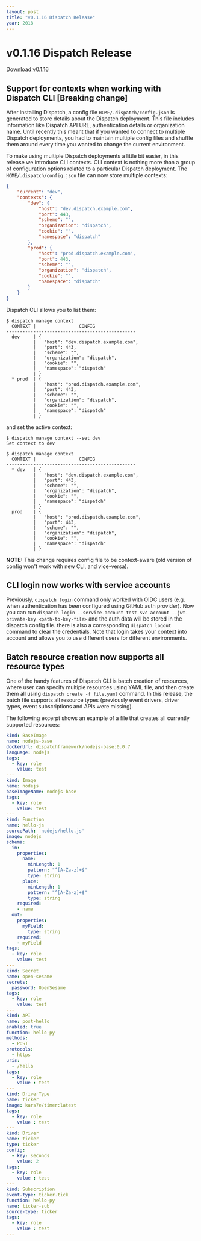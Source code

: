 ```yaml
---
layout: post
title: "v0.1.16 Dispatch Release"
year: 2018
---
```


# v0.1.16 Dispatch Release

[Download v0.1.16](https://github.com/vmware/dispatch/releases/tag/v0.1.16)

 
## Support for contexts when working with Dispatch CLI [Breaking change]
After installing Dispatch, a config file `HOME/.dispatch/config.json` is generated to store details about the Dispatch deployment.
This file includes information like Dispatch API URL, authentication details or organization name. Until recently
this meant that if you wanted to connect to multiple Dispatch deployments, you had to maintain multiple config files and shuffle them around
every time you wanted to change the current environment.

To make using multiple Dispatch deployments a little bit easier, in this release we introduce CLI contexts.
CLI context is nothing more than a group of configuration options related to a particular Dispatch deployment.
The `HOME/.dispatch/config.json` file can now store multiple contexts:
 
```json
{
    "current": "dev",
    "contexts": {
        "dev": {
            "host": "dev.dispatch.example.com",
            "port": 443,
            "scheme": "",
            "organization": "dispatch",
            "cookie": "",
            "namespace": "dispatch"
        },
        "prod": {
            "host": "prod.dispatch.example.com",
            "port": 443,
            "scheme": "",
            "organization": "dispatch",
            "cookie": "",
            "namespace": "dispatch"
        }
    }
}
```
 
Dispatch CLI allows you to list them:

```shell
$ dispatch manage context
  CONTEXT |                CONFIG
------------------------------------------------
  dev     | {
          |   "host": "dev.dispatch.example.com",
          |   "port": 443,
          |   "scheme": "",
          |   "organization": "dispatch",
          |   "cookie": "",
          |   "namespace": "dispatch"
          | }
  * prod  | {
          |   "host": "prod.dispatch.example.com",
          |   "port": 443,
          |   "scheme": "",
          |   "organization": "dispatch",
          |   "cookie": "",
          |   "namespace": "dispatch"
          | }
```
 
and set the active context:
```shell
$ dispatch manage context --set dev
Set context to dev

$ dispatch manage context
  CONTEXT |                CONFIG
------------------------------------------------
  * dev   | {
          |   "host": "dev.dispatch.example.com",
          |   "port": 443,
          |   "scheme": "",
          |   "organization": "dispatch",
          |   "cookie": "",
          |   "namespace": "dispatch"
          | }
  prod    | {
          |   "host": "prod.dispatch.example.com",
          |   "port": 443,
          |   "scheme": "",
          |   "organization": "dispatch",
          |   "cookie": "",
          |   "namespace": "dispatch"
          | }

```
  
**NOTE:** This change requires config file to be context-aware (old version of config won't work with new CLI, and vice-versa).


## CLI login now works with service accounts
Previously, `dispatch login` command only worked with OIDC users (e.g. when authentication has been configured using GitHub auth provider).
Now you can run `dispatch login --service-account test-svc-account --jwt-private-key <path-to-key-file>` and the auth data will be stored in the dispatch config file.
there is also a corresponding `dispatch logout` command to clear the credentials. Note that login takes your context into account and allows you to use
different users for different environments.


## Batch resource creation now supports all resource types
One of the handy features of Dispatch CLI is batch creation of resources, where user can specify multiple resources using YAML file, and then create them all
using `dispatch create -f file.yaml` command. In this release, the batch file supports all resource types (previously event drivers, driver types, event subscriptions and APIs were missing).

The following excerpt shows an example of a file that creates all currently supported resources:

```yaml
kind: BaseImage
name: nodejs-base
dockerUrl: dispatchframework/nodejs-base:0.0.7
language: nodejs
tags:
  - key: role
    value: test
---
kind: Image
name: nodejs
baseImageName: nodejs-base
tags:
  - key: role
    value: test
---
kind: Function
name: hello-js
sourcePath: 'nodejs/hello.js'
image: nodejs
schema:
  in:
    properties:
      name:
        minLength: 1
        pattern: "^[A-Za-z]+$"
        type: string
      place:
        minLength: 1
        pattern: "^[A-Za-z]+$"
        type: string
    required:
    - name
  out:
    properties:
      myField:
        type: string
    required:
    - myField
tags:
  - key: role
    value: test
---
kind: Secret
name: open-sesame
secrets:
  password: OpenSesame
tags:
  - key: role
    value: test
---
kind: API
name: post-hello
enabled: true
function: hello-py
methods:
  - POST
protocols:
  - https
uris:
  - /hello
tags:
  - key: role
    value : test
---
kind: DriverType
name: ticker
image: kars7e/timer:latest
tags:
  - key: role
    value : test
---
kind: Driver
name: ticker
type: ticker
config:
  - key: seconds
    value: 2
tags:
  - key: role
    value : test
---
kind: Subscription
event-type: ticker.tick
function: hello-py
name: ticker-sub
source-type: ticker
tags:
  - key: role
    value : test
---
```
